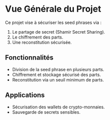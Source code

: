 # Vue Générale du Projet

Ce projet vise à sécuriser les seed phrases via :
1. Le partage de secret (Shamir Secret Sharing).
2. Le chiffrement des parts.
3. Une reconstitution sécurisée.

## Fonctionnalités
- Division de la seed phrase en plusieurs parts.
- Chiffrement et stockage sécurisé des parts.
- Reconstitution via un seuil minimum de parts.

## Applications
- Sécurisation des wallets de crypto-monnaies.
- Sauvegarde de secrets sensibles.